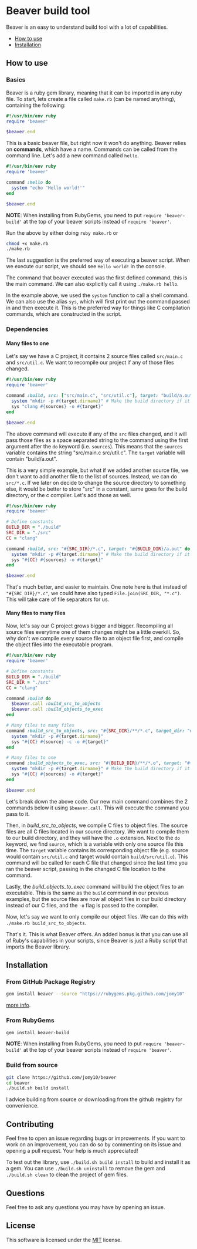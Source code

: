 # Beaver build tool

Beaver is an easy to understand build tool with a lot of capabilities.

- [How to use](#how-to-use)
- [Installation](#installation)

## How to use

### Basics

Beaver is a ruby gem library, meaning that it can be imported in any ruby file.
To start, lets create a file called `make.rb` (can be named anything), containing the following:

```ruby
#!/usr/bin/env ruby
require 'beaver'

$beaver.end
```

This is a basic beaver file, but right now it won't do anything.
Beaver relies on **commands**, which have a name. Commands can be called from the command line.
Let's add a new command called `hello`.

```ruby
#!/usr/bin/env ruby
require 'beaver'

command :hello do
  system "echo 'Hello world!'"
end

$beaver.end
```

**NOTE**: When installing from RubyGems, you need to put `require 'beaver-build'` at the top of
your beaver scripts instead of `require 'beaver'`.

Run the above by either doing `ruby make.rb` or 
```bash
chmod +x make.rb
./make.rb
```

The last suggestion is the preferred way of executing a beaver script. When we execute our
script, we should see `Hello world!` in the console. 

The command that beaver executed was the first defined command, this is the main command.
We can also explicitly call it using `./make.rb hello`.

In the example above, we used the `system` function to call a shell command. We can also
use the alias `sys`, which will first print out the command passed in and then execute it.
This is the preferred way for things like C compilation commands, which are constructed in
the script.

### Dependencies

#### Many files to one

Let's say we have a C project, it contains 2 source files called `src/main.c` and `src/util.c`.
We want to recompile our project if any of those files changed.

```ruby
#!/usr/bin/env ruby
require 'beaver'

command :build, src: ["src/main.c", "src/util.c"], target: "build/a.out" do |sources, target|
  system "mkdir -p #{target.dirname}" # Make the build directory if it doesn't exist
  sys "clang #{sources} -o #{target}"
end

$beaver.end
```

The above command will execute if any of the `src` files changed, and it will pass those files as
a space separated string to the command using the first argument after the `do` keyword (i.e. `sources`).
This means that the `sources` variable contains the string "src/main.c src/util.c". The `target`
variable will contain "build/a.out".

This is a very simple example, but what if we added another source file, we don't want to add
another file to the list of sources. Instead, we can do `src/*.c`. If we later on decide to
change the source directory to something else, it would be better to store "src" in a constant,
same goes for the build directory, or the c compiler. Let's add those as well.

```ruby
#!/usr/bin/env ruby
require 'beaver'

# Define constants
BUILD_DIR = "./build"
SRC_DIR = "./src"
CC = "clang"

command :build, src: "#{SRC_DIR}/*.c", target: "#{BUILD_DIR}/a.out" do |sources, target|
  system "mkdir -p #{target.dirname}" # Make the build directory if it doesn't exist
  sys "#{CC} #{sources} -o #{target}"
end

$beaver.end
```

That's much better, and easier to maintain. One note here is that instead of `"#{SRC_DIR}/*.c"`,
we could have also typed `File.join(SRC_DIR, "*.c")`. This will take care of file separators for us.

#### Many files to many files

Now, let's say our C project grows bigger and bigger. Recompiling all source files everytime one
of them changes might be a little overkill. So, why don't we compile every source file to an
object file first, and compile the object files into the executable program.

```ruby
#!/usr/bin/env ruby
require 'beaver'

# Define constants
BUILD_DIR = "./build"
SRC_DIR = "./src"
CC = "clang"

command :build do
  $beaver.call :build_src_to_objects
  $beaver.call :build_objects_to_exec
end

# Many files to many files
command :build_src_to_objects, src: "#{SRC_DIR}/**/*.c", target_dir: "#{BUILD_DIR}", target_ext: ".o" do |source, target|
  system "mkdir -p #{target.dirname}"
  sys "#{CC} #{source} -c -o #{target}"
end

# Many files to one
command :build_objects_to_exec, src: "#{BUILD_DIR}/**/*.o", target: "#{BUILD_DIR}/a.out" do |sources, target|
  system "mkdir -p #{target.dirname}" # Make the build directory if it doesn't exist
  sys "#{CC} #{sources} -o #{target}"
end

$beaver.end
```

Let's break down the above code. Our new main command combines the 2 commands below it using
`$beaver.call`. This will execute the command you pass to it. 

Then, in *build_src_to_objects*, we compile C files to object files. The source files are 
all C files located in our source directory. We want to compile them to our build directory, 
and they will have the `.o` extension. Next to the `do` keyword, we find `source`, 
which is a variable with only one source file this time. The `target` variable contains 
its corresponding object file (e.g. source would contain `src/util.c` and target would contain `build/src/util.o`). 
This command will be called for each C file that changed since the last time you ran the beaver script, 
passing in the changed C file location to the command.

Lastly, the *build_objects_to_exec* command will build the object files to an executable.
This is the same as the `build` command in our previous examples, but the source files are now
all object files in our build directory instead of our C files, and the `-o` flag is passed to
the compiler.


Now, let's say we want to only compile our object files. We can do this with `./make.rb build_src_to_objects`.

That's it. This is what Beaver offers. An added bonus is that you can use all of Ruby's capabilities
in your scripts, since Beaver is just a Ruby script that imports the Beaver library.

## Installation

### From GitHub Package Registry

```bash
gem install beaver --source "https://rubygems.pkg.github.com/jomy10"
```

[more info](https://github.com/Jomy10/beaver/packages/1597405).

### From RubyGems

```bash
gem install beaver-build
```

**NOTE**: When installing from RubyGems, you need to put `require 'beaver-build'` at the top of
your beaver scripts instead of `require 'beaver'`.

### Build from source

```bash
git clone https://github.com/jomy10/beaver
cd beaver
./build.sh build install
```

I advice building from source or downloading from the github registry for convenience.

## Contributing

Feel free to open an issue regarding bugs or improvements. If you want to work on an improvement,
you can do so by commenting on its issue and opening a pull request. Your help is much appreciated!

To test out the library, use `./build.sh build install` to build and install it as a gem.
You can use `./build.sh uninstall` to remove the gem and `./build.sh clean` to clean the project
of gem files.

## Questions

Feel free to ask any questions you may have by opening an issue.

## License

This software is licensed under the [MIT](LICENSE) license.
